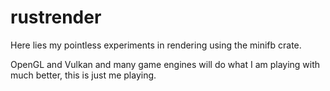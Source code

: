 # rustrender

Here lies my pointless experiments in rendering using the minifb crate.

OpenGL and Vulkan and many game engines will do what I am playing with much better, this is just me playing.
